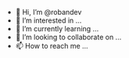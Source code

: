 - 👋 Hi, I’m @robandev
- 👀 I’m interested in ...
- 🌱 I’m currently learning ...
- 💞️ I’m looking to collaborate on ...
- 📫 How to reach me ...

<!---
robandev/robandev is a ✨ special ✨ repository because its `README.md` (this file) appears on your GitHub profile.
You can click the Preview link to take a look at your changes.
--->
